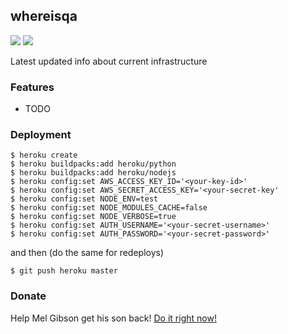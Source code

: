 ## whereisqa


[![](https://img.shields.io/pypi/v/whereisqa.svg)](https://pypi.python.org/pypi/whereisqa)
[![](https://img.shields.io/travis/bmwant/whereisqa.svg)](https://travis-ci.org/bmwant/whereisqa)


Latest updated info about current infrastructure


### Features

* TODO

### Deployment

```
$ heroku create
$ heroku buildpacks:add heroku/python
$ heroku buildpacks:add heroku/nodejs
$ heroku config:set AWS_ACCESS_KEY_ID='<your-key-id>'
$ heroku config:set AWS_SECRET_ACCESS_KEY='<your-secret-key'
$ heroku config:set NODE_ENV=test
$ heroku config:set NODE_MODULES_CACHE=false
$ heroku config:set NODE_VERBOSE=true
$ heroku config:set AUTH_USERNAME='<your-secret-username>'
$ heroku config:set AUTH_PASSWORD='<your-secret-password>'
```
and then (do the same for redeploys)
```
$ git push heroku master
```

### Donate

Help Mel Gibson get his son back! [Do it right now!](https://gimmebackmyson.herokuapp.com/)
